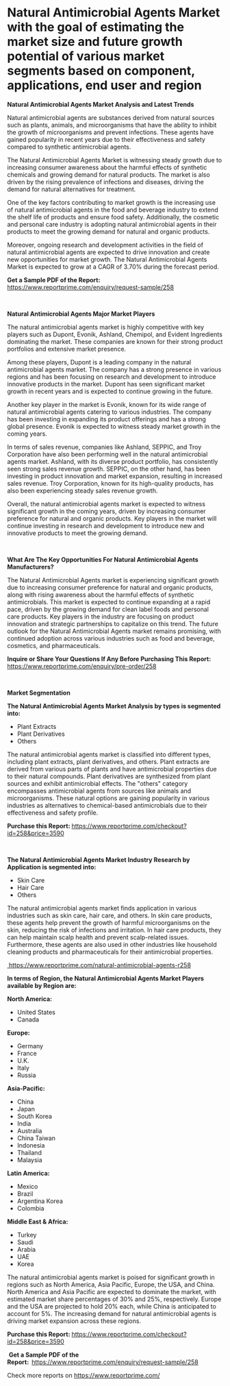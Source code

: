 <p><h1>Natural Antimicrobial Agents Market with the goal of estimating the market size and future growth potential of various market segments based on component, applications, end user and region</h1></p><p><strong>Natural Antimicrobial Agents Market Analysis and Latest Trends</strong></p>
<p><p>Natural antimicrobial agents are substances derived from natural sources such as plants, animals, and microorganisms that have the ability to inhibit the growth of microorganisms and prevent infections. These agents have gained popularity in recent years due to their effectiveness and safety compared to synthetic antimicrobial agents.</p><p>The Natural Antimicrobial Agents Market is witnessing steady growth due to increasing consumer awareness about the harmful effects of synthetic chemicals and growing demand for natural products. The market is also driven by the rising prevalence of infections and diseases, driving the demand for natural alternatives for treatment.</p><p>One of the key factors contributing to market growth is the increasing use of natural antimicrobial agents in the food and beverage industry to extend the shelf life of products and ensure food safety. Additionally, the cosmetic and personal care industry is adopting natural antimicrobial agents in their products to meet the growing demand for natural and organic products.</p><p>Moreover, ongoing research and development activities in the field of natural antimicrobial agents are expected to drive innovation and create new opportunities for market growth. The Natural Antimicrobial Agents Market is expected to grow at a CAGR of 3.70% during the forecast period.</p></p>
<p><strong>Get a Sample PDF of the Report:&nbsp;</strong> <a href="https://www.reportprime.com/enquiry/request-sample/258">https://www.reportprime.com/enquiry/request-sample/258</a></p>
<p>&nbsp;</p>
<p><strong>Natural Antimicrobial Agents Major Market Players</strong></p>
<p><p>The natural antimicrobial agents market is highly competitive with key players such as Dupont, Evonik, Ashland, Chemipol, and Evident Ingredients dominating the market. These companies are known for their strong product portfolios and extensive market presence.</p><p>Among these players, Dupont is a leading company in the natural antimicrobial agents market. The company has a strong presence in various regions and has been focusing on research and development to introduce innovative products in the market. Dupont has seen significant market growth in recent years and is expected to continue growing in the future.</p><p>Another key player in the market is Evonik, known for its wide range of natural antimicrobial agents catering to various industries. The company has been investing in expanding its product offerings and has a strong global presence. Evonik is expected to witness steady market growth in the coming years.</p><p>In terms of sales revenue, companies like Ashland, SEPPIC, and Troy Corporation have also been performing well in the natural antimicrobial agents market. Ashland, with its diverse product portfolio, has consistently seen strong sales revenue growth. SEPPIC, on the other hand, has been investing in product innovation and market expansion, resulting in increased sales revenue. Troy Corporation, known for its high-quality products, has also been experiencing steady sales revenue growth.</p><p>Overall, the natural antimicrobial agents market is expected to witness significant growth in the coming years, driven by increasing consumer preference for natural and organic products. Key players in the market will continue investing in research and development to introduce new and innovative products to meet the growing demand.</p></p>
<p>&nbsp;</p>
<p><strong>What Are The Key Opportunities For Natural Antimicrobial Agents Manufacturers?</strong></p>
<p><p>The Natural Antimicrobial Agents market is experiencing significant growth due to increasing consumer preference for natural and organic products, along with rising awareness about the harmful effects of synthetic antimicrobials. This market is expected to continue expanding at a rapid pace, driven by the growing demand for clean label foods and personal care products. Key players in the industry are focusing on product innovation and strategic partnerships to capitalize on this trend. The future outlook for the Natural Antimicrobial Agents market remains promising, with continued adoption across various industries such as food and beverage, cosmetics, and pharmaceuticals.</p></p>
<p><strong>Inquire or Share Your Questions If Any Before Purchasing This Report:</strong> <a href="https://www.reportprime.com/enquiry/pre-order/258">https://www.reportprime.com/enquiry/pre-order/258</a></p>
<p>&nbsp;</p>
<p><strong>Market Segmentation</strong></p>
<p><strong>The Natural Antimicrobial Agents Market Analysis by types is segmented into:</strong></p>
<p><ul><li>Plant Extracts</li><li>Plant Derivatives</li><li>Others</li></ul></p>
<p><p>The natural antimicrobial agents market is classified into different types, including plant extracts, plant derivatives, and others. Plant extracts are derived from various parts of plants and have antimicrobial properties due to their natural compounds. Plant derivatives are synthesized from plant sources and exhibit antimicrobial effects. The "others" category encompasses antimicrobial agents from sources like animals and microorganisms. These natural options are gaining popularity in various industries as alternatives to chemical-based antimicrobials due to their effectiveness and safety profile.</p></p>
<p><strong>Purchase this Report:&nbsp;</strong><a href="https://www.reportprime.com/checkout?id=258&price=3590">https://www.reportprime.com/checkout?id=258&price=3590</a></p>
<p>&nbsp;</p>
<p><strong>The Natural Antimicrobial Agents Market Industry Research by Application is segmented into:</strong></p>
<p><ul><li>Skin Care</li><li>Hair Care</li><li>Others</li></ul></p>
<p><p>The natural antimicrobial agents market finds application in various industries such as skin care, hair care, and others. In skin care products, these agents help prevent the growth of harmful microorganisms on the skin, reducing the risk of infections and irritation. In hair care products, they can help maintain scalp health and prevent scalp-related issues. Furthermore, these agents are also used in other industries like household cleaning products and pharmaceuticals for their antimicrobial properties.</p></p>
<p><a href="https://www.reportprime.com/natural-antimicrobial-agents-r258">&nbsp;https://www.reportprime.com/natural-antimicrobial-agents-r258</a></p>
<p><strong>In terms of Region, the Natural Antimicrobial Agents Market Players available by Region are:</strong></p>
<p>
    <p> <strong> North America: </strong>
        <ul>
            <li>United States</li>
            <li>Canada</li>
        </ul>
        </p> 
    <p> <strong> Europe: </strong>
        <ul>
            <li>Germany</li>
            <li>France</li>
            <li>U.K.</li>
            <li>Italy</li>
            <li>Russia</li>
        </ul>
        </p> 
    <p> <strong> Asia-Pacific: </strong>
        <ul>
            <li>China</li>
            <li>Japan</li>
            <li>South Korea</li>
            <li>India</li>
            <li>Australia</li>
            <li>China Taiwan</li>
            <li>Indonesia</li>
            <li>Thailand</li>
            <li>Malaysia</li>
        </ul>
        </p> 
    <p> <strong> Latin America: </strong>
        <ul>
            <li>Mexico</li>
            <li>Brazil</li>
            <li>Argentina Korea</li>
            <li>Colombia</li>
        </ul>
        </p> 
    <p> <strong> Middle East & Africa: </strong>
        <ul>
            <li>Turkey</li>
            <li>Saudi</li>
            <li>Arabia</li>
            <li>UAE</li>
            <li>Korea</li>
        </ul>
    </p>
    </p>
<p><p>The natural antimicrobial agents market is poised for significant growth in regions such as North America, Asia Pacific, Europe, the USA, and China. North America and Asia Pacific are expected to dominate the market, with estimated market share percentages of 30% and 25%, respectively. Europe and the USA are projected to hold 20% each, while China is anticipated to account for 5%. The increasing demand for natural antimicrobial agents is driving market expansion across these regions.</p></p>
<p><strong>Purchase this Report: </strong><a href="https://www.reportprime.com/checkout?id=258&price=3590">https://www.reportprime.com/checkout?id=258&price=3590</a></p>
<p>&nbsp;<strong>Get a Sample PDF of the Report:&nbsp;&nbsp;</strong><a href="https://www.reportprime.com/enquiry/request-sample/258">https://www.reportprime.com/enquiry/request-sample/258</a></p>
<p><strong></strong></p>
<p>Check more reports on <a href="https://www.reportprime.com/">https://www.reportprime.com/</a></p>